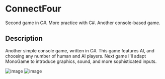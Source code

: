 # ConnectFour
Second game in C#. More practice with C#. Another console-based game.

## Description

Another simple console game, written in C#. This game features AI, and choosing any number of human and AI players. Next game I'll adapt MonoGame to introduce graphics, sound, and more sophisticated inputs.

![image](https://user-images.githubusercontent.com/7895936/168452766-cf0f89d2-21a3-4986-83ef-59af3fe097af.png)
![image](https://user-images.githubusercontent.com/7895936/168452770-e7cf94b9-a13e-4fed-8a67-17dc8d98727c.png)
